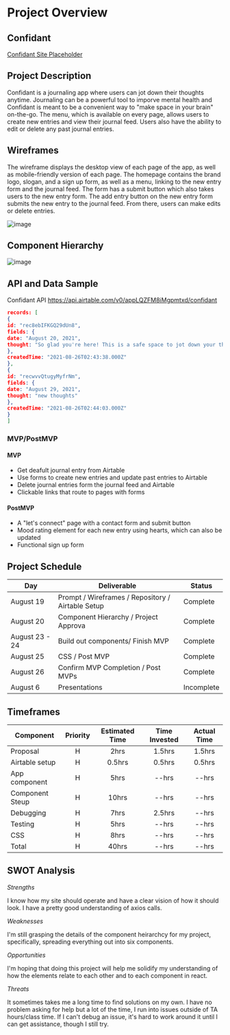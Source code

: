 # Project Overview

## Confidant

[Confidant Site Placeholder](https://pantrymeals.surge.sh/)

## Project Description

Confidant is a journaling app where users can jot down their thoughts anytime. Journaling can be a powerful tool to imporve mental health and Confidant is meant to be a convenient way to "make space in your brain" on-the-go. The menu, which is available on every page, allows users to create new entries and view their journal feed. Users also have the ability to edit or delete any past journal entries.


## Wireframes
The wireframe displays the desktop view of each page of the app, as well as mobile-friendly version of each page. The homepage contains the brand logo, slogan, and a sign up form, as well as a menu, linking to the new entry form and the journal feed. The form has a submit button which also takes users to the new entry form. The add entry button on the new entry form submits the new entry to the journal feed. From there, users can make edits or delete entries.


![image](https://user-images.githubusercontent.com/83891591/130286570-1cda2f11-1ce4-4046-bfaa-2c70bd3b607d.png)


## Component Hierarchy

![image](https://user-images.githubusercontent.com/83891591/131067978-2f04f2f2-589a-45c1-a354-bec534dc8ba3.png)


## API and Data Sample

Confidant API https://api.airtable.com/v0/appLQZFM8iMgpmtxd/confidant

```json
records: [
{
id: "rec8ebIFKGQ29dUn8",
fields: {
date: "August 20, 2021",
thought: "So glad you're here! This is a safe space to jot down your thoughts. Happy journaling! -Your Confidant"
},
createdTime: "2021-08-26T02:43:38.000Z"
},
{
id: "recwvvQtugyMyfrNm",
fields: {
date: "August 29, 2021",
thought: "new thoughts"
},
createdTime: "2021-08-26T02:44:03.000Z"
}
]
```


### MVP/PostMVP 

#### MVP 

- Get deafult journal entry from Airtable
- Use forms to create new entries and update past entries to Airtable
- Delete journal entries form the journal feed and Airtable
- Clickable links that route to pages with forms


#### PostMVP  

- A "let's connect" page with a contact form and submit button
- Mood rating element for each new entry using hearts, which can also be updated
- Functional sign up form


## Project Schedule


|  Day | Deliverable | Status
|---|---| ---|
|August 19| Prompt / Wireframes / Repository / Airtable Setup | Complete
|August 20| Component Hierarchy / Project Approva | Complete
|August 23 - 24| Build out components/ Finish MVP | Complete
|August 25| CSS / Post MVP  | Complete
|August 26| Confirm MVP Completion / Post MVPs  | Complete
|August 6| Presentations | Incomplete



## Timeframes

| Component | Priority | Estimated Time | Time Invested | Actual Time |
| --- | :---: |  :---: | :---: | :---: |
| Proposal | H | 2hrs| 1.5hrs | 1.5hrs |
| Airtable setup | H | 0.5hrs| 0.5hrs | 0.5hrs |
| App component | H | 5hrs| --hrs | --hrs |
| Component Steup | H | 10hrs| --hrs | --hrs |
| Debugging | H | 7hrs| 2.5hrs | --hrs |
| Testing | H | 5hrs| --hrs | --hrs |
| CSS| H | 8hrs| --hrs | --hrs |
| Total | H | 40hrs| --hrs | --hrs |


## SWOT Analysis

*Strengths*

I know how my site should operate and have a clear vision of how it should look. I have a pretty good understanding of axios calls.

*Weaknesses*

I'm still grasping the details of the component heirarchcy for my project, specifically, spreading everything out into six components.

*Opportunities*

I'm hoping that doing this project will help me solidify my understanding of how the elements relate to each other and to each component in react.

*Threats*

It sometimes takes me a long time to find solutions on my own. I have no problem asking for help but a lot of the time, I run into issues outside of TA hours/class time. If I can't debug an issue, it's hard to work around it until I can get assistance, though I still try.
